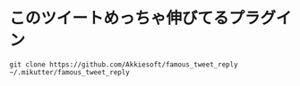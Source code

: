 # このツイートめっちゃ伸びてるプラグイン

```
git clone https://github.com/Akkiesoft/famous_tweet_reply ~/.mikutter/famous_tweet_reply
```